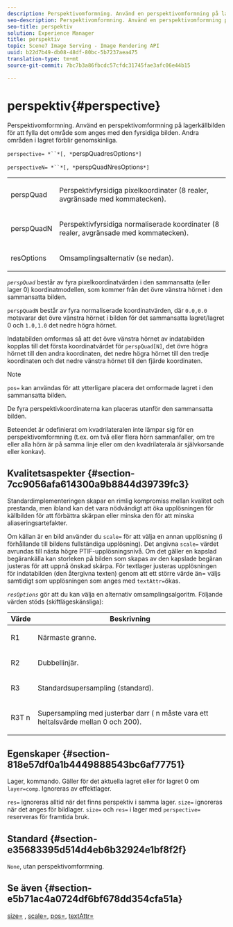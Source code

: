 ```yaml
---
description: Perspektivomformning. Använd en perspektivomformning på lagerkällbilden för att fylla det område som anges med den fyrsidiga bilden. Andra områden i lagret förblir genomskinliga.
seo-description: Perspektivomformning. Använd en perspektivomformning på lagerkällbilden för att fylla det område som anges med den fyrsidiga bilden. Andra områden i lagret förblir genomskinliga.
seo-title: perspektiv
solution: Experience Manager
title: perspektiv
topic: Scene7 Image Serving - Image Rendering API
uuid: b22d7b49-db08-48df-80bc-5b7237aea475
translation-type: tm+mt
source-git-commit: 7bc7b3a86fbcdc57cfdc31745fae3afc06e44b15

---
```



# perspektiv{#perspective}

Perspektivomformning. Använd en perspektivomformning på lagerkällbilden för att fylla det område som anges med den fyrsidiga bilden. Andra områden i lagret förblir genomskinliga.

`perspective= *``*[, *`perspQuadresOptions`*]`

`perspectiveN= *``*[, *`perspQuadNresOptions`*]`

<table id="simpletable_4BD38BBF53964F7D97B9E58914C97B3F"> 
 <tr class="strow"> 
  <td class="stentry"> <p><span class="varname"> perspQuad</span> </p></td> 
  <td class="stentry"> <p>Perspektivfyrsidiga pixelkoordinater (8 realer, avgränsade med kommatecken). </p></td> 
 </tr> 
 <tr class="strow"> 
  <td class="stentry"> <p><span class="varname"> perspQuadN</span> </p></td> 
  <td class="stentry"> <p>Perspektivfyrsidiga normaliserade koordinater (8 realer, avgränsade med kommatecken). </p></td> 
 </tr> 
 <tr class="strow"> 
  <td class="stentry"> <p><span class="varname"> resOptions</span> </p></td> 
  <td class="stentry"> <p>Omsamplingsalternativ (se nedan). </p></td> 
 </tr> 
</table>

*`perspQuad`* består av fyra pixelkoordinatvärden i den sammansatta (eller lager 0) koordinatmodellen, som kommer från det övre vänstra hörnet i den sammansatta bilden.

`perspQuadN` består av fyra normaliserade koordinatvärden, där `0.0,0.0` motsvarar det övre vänstra hörnet i bilden för det sammansatta lagret/lagret 0 och `1.0,1.0` det nedre högra hörnet.

Indatabilden omformas så att det övre vänstra hörnet av indatabilden kopplas till det första koordinatvärdet för `perspQuad[N]`, det övre högra hörnet till den andra koordinaten, det nedre högra hörnet till den tredje koordinaten och det nedre vänstra hörnet till den fjärde koordinaten.

>[!NOTE]
>
>`pos=` kan användas för att ytterligare placera det omformade lagret i den sammansatta bilden.

De fyra perspektivkoordinaterna kan placeras utanför den sammansatta bilden.

Beteendet är odefinierat om kvadrilateralen inte lämpar sig för en perspektivomformning (t.ex. om två eller flera hörn sammanfaller, om tre eller alla hörn är på samma linje eller om den kvadrilaterala är självkorsande eller konkav).

## Kvalitetsaspekter {#section-7cc9056afa614300a9b8844d39739fc3}

Standardimplementeringen skapar en rimlig kompromiss mellan kvalitet och prestanda, men ibland kan det vara nödvändigt att öka upplösningen för källbilden för att förbättra skärpan eller minska den för att minska aliaseringsartefakter.

Om källan är en bild använder du `scale=` för att välja en annan upplösning (i förhållande till bildens fullständiga upplösning). Det angivna `scale=` värdet avrundas till nästa högre PTIF-upplösningsnivå. Om det gäller en kapslad begärankälla kan storleken på bilden som skapas av den kapslade begäran justeras för att uppnå önskad skärpa. För textlager justeras upplösningen för indatabilden (den återgivna texten) genom att ett större värde än= väljs samtidigt som upplösningen som anges med `textAttr=`ökas.

*`resOptions`* gör att du kan välja en alternativ omsamplingsalgoritm. Följande värden stöds (skiftlägeskänsliga):

<table id="table_0F20007986324E228096888ED37219C0"> 
 <thead> 
  <tr> 
   <th class="entry"> <b> Värde</b> </th> 
   <th class="entry"> <b> Beskrivning</b> </th> 
  </tr> 
 </thead>
 <tbody> 
  <tr> 
   <td> <p> <span class="codeph"> R1</span> </p> </td> 
   <td> <p> Närmaste granne. </p> </td> 
  </tr> 
  <tr> 
   <td> <p> <span class="codeph"> R2</span> </p> </td> 
   <td> <p> Dubbellinjär. </p> </td> 
  </tr> 
  <tr> 
   <td> <p> <span class="codeph"> R3</span> </p> </td> 
   <td> <p> Standardsupersampling (standard). </p> </td> 
  </tr> 
  <tr> 
   <td> <p> <span class="codeph">R3T<span class="varname"> n</span></span> </p> </td> 
   <td> <p> Supersampling med justerbar darr (<span class="varname"> n</span> måste vara ett heltalsvärde mellan 0 och 200). </p> </td> 
  </tr> 
 </tbody> 
</table>

## Egenskaper {#section-818e57df0a1b4449888543bc6af77751}

Lager, kommando. Gäller för det aktuella lagret eller för lagret 0 om `layer=comp`. Ignoreras av effektlager.

`res=` ignoreras alltid när det finns perspektiv i samma lager. `size=` ignoreras när det anges för bildlager. `size=` och `res=` i lager med `perspective=` reserveras för framtida bruk.

## Standard {#section-e35683395d514d4eb6b32924e1bf8f2f}

`None`, utan perspektivomformning.

## Se även {#section-e5b71ac4a0724df6bf678dd354cfa51a}

[size=](../../../../../is-api/http-ref/image-serving-api-ref/c-http-protocol-reference/c-data-types/r-size.md#reference-04d383f32c7b4003bed9978cb854747b) , [scale=](../../../../../is-api/http-ref/image-serving-api-ref/c-http-protocol-reference/c-command-reference/r-is-http-scale.md#reference-098c30cea1764f189e6f7c7e400cc065), [pos=](../../../../../is-api/http-ref/image-serving-api-ref/c-http-protocol-reference/c-command-reference/r-pos.md#reference-65de948f4b404f1182b22119ca332143), [textAttr=](../../../../../is-api/http-ref/image-serving-api-ref/c-http-protocol-reference/c-command-reference/r-textattr.md#reference-ff00484fa3244286abeff34911f7ec0d)
